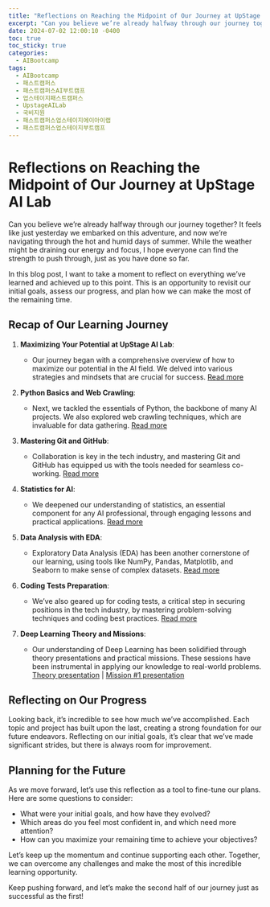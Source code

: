 ```yaml
---
title: "Reflections on Reaching the Midpoint of Our Journey at UpStage AI Lab"
excerpt: "Can you believe we’re already halfway through our journey together? It feels like just yesterday we embarked on this adventure, and now we’re navigating through the hot and humid days of summer. While the weather might be draining our energy and focus, I hope everyone can find the strength to push through, just as you have done so far."
date: 2024-07-02 12:00:10 -0400
toc: true
toc_sticky: true
categories:
  - AIBootcamp
tags:
  - AIBootcamp 
  - 패스트캠퍼스 
  - 패스트캠퍼스AI부트캠프 
  - 업스테이지패스트캠퍼스 
  - UpstageAILab 
  - 국비지원 
  - 패스트캠퍼스업스테이지에이아이랩 
  - 패스트캠퍼스업스테이지부트캠프
---
```





# Reflections on Reaching the Midpoint of Our Journey at UpStage AI Lab

Can you believe we’re already halfway through our journey together? It feels like just yesterday we embarked on this adventure, and now we’re navigating through the hot and humid days of summer. While the weather might be draining our energy and focus, I hope everyone can find the strength to push through, just as you have done so far.

In this blog post, I want to take a moment to reflect on everything we’ve learned and achieved up to this point. This is an opportunity to revisit our initial goals, assess our progress, and plan how we can make the most of the remaining time.

## Recap of Our Learning Journey

1. **Maximizing Your Potential at UpStage AI Lab**:
   - Our journey began with a comprehensive overview of how to maximize our potential in the AI field. We delved into various strategies and mindsets that are crucial for success. [Read more](https://parksurk.github.io/aibootcamp/UpStage_AILab_Maximizing_Your_Potential-post/)

2. **Python Basics and Web Crawling**:
   - Next, we tackled the essentials of Python, the backbone of many AI projects. We also explored web crawling techniques, which are invaluable for data gathering. [Read more](https://parksurk.github.io/aibootcamp/Summarizing_Python_Basics_and_Python_Crawling_lessons-post/)

3. **Mastering Git and GitHub**:
   - Collaboration is key in the tech industry, and mastering Git and GitHub has equipped us with the tools needed for seamless co-working. [Read more](https://parksurk.github.io/aibootcamp/Mastering_Git_and_Github_Basics-_or-Seamless_Co-Working_Collaboration/)

4. **Statistics for AI**:
   - We deepened our understanding of statistics, an essential component for any AI professional, through engaging lessons and practical applications. [Read more](https://parksurk.github.io/aibootcamp/Key_Takeaways_from_UpStage_AI_Lab_Bootcamp_Statistics_Course/)

5. **Data Analysis with EDA**:
   - Exploratory Data Analysis (EDA) has been another cornerstone of our learning, using tools like NumPy, Pandas, Matplotlib, and Seaborn to make sense of complex datasets. [Read more](https://parksurk.github.io/aibootcamp/Mastering_Data_Analysis_with_EDA_by_using_Numpy_Pandas_Matplotlib_Seaborn-post/)

6. **Coding Tests Preparation**:
   - We’ve also geared up for coding tests, a critical step in securing positions in the tech industry, by mastering problem-solving techniques and coding best practices. [Read more](https://parksurk.github.io/aibootcamp/The_Ultimate_Guide_to_Acing_Your_Coding_Test-post/)

7. **Deep Learning Theory and Missions**:
   - Our understanding of Deep Learning has been solidified through theory presentations and practical missions. These sessions have been instrumental in applying our knowledge to real-world problems. [Theory presentation](https://slides.com/parksurk/open-dt-class-ai) | [Mission #1 presentation](https://colab.research.google.com/drive/16oX69HbbRcxxCu4_bQ19tOEzjKO9Uxlx?usp=sharing)

## Reflecting on Our Progress

Looking back, it’s incredible to see how much we’ve accomplished. Each topic and project has built upon the last, creating a strong foundation for our future endeavors. Reflecting on our initial goals, it’s clear that we’ve made significant strides, but there is always room for improvement.

## Planning for the Future

As we move forward, let’s use this reflection as a tool to fine-tune our plans. Here are some questions to consider:
- What were your initial goals, and how have they evolved?
- Which areas do you feel most confident in, and which need more attention?
- How can you maximize your remaining time to achieve your objectives?

Let’s keep up the momentum and continue supporting each other. Together, we can overcome any challenges and make the most of this incredible learning opportunity.

Keep pushing forward, and let’s make the second half of our journey just as successful as the first!
